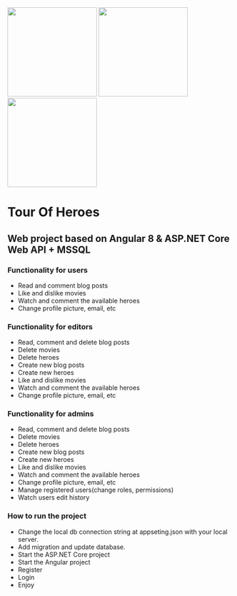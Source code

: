 <div>
<img src="https://angular.io/assets/images/logos/angular/angular.svg" width="200" height="200">
<img src="https://cdn.worldvectorlogo.com/logos/microsoft-sql-server.svg" width="200" height="200">
<img src="https://www.pngkey.com/png/full/610-6108848_razor-in-a-console-application-asp-net-core.png" width="200" height="200">
</div>

# Tour Of Heroes
## Web project based on Angular 8 & ASP.NET Core Web API + MSSQL

### Functionality for users
  - Read and comment blog posts
  - Like and dislike movies
  - Watch and comment the available heroes
  - Change profile picture, email, etc

### Functionality for editors
  - Read, comment and delete blog posts
  - Delete movies
  - Delete heroes
  - Create new blog posts
  - Create new heroes
  - Like and dislike movies
  - Watch and comment the available heroes
  - Change profile picture, email, etc
  
### Functionality for admins
  - Read, comment and delete blog posts
  - Delete movies
  - Delete heroes
  - Create new blog posts
  - Create new heroes
  - Like and dislike movies
  - Watch and comment the available heroes
  - Change profile picture, email, etc
  - Manage registered users(change roles, permissions)
  - Watch users edit history

### How to run the project
  - Change the local db connection string at appseting.json with your local server.
  - Add migration and update database.
  - Start the ASP.NET Core project
  - Start the Angular project
  - Register
  - Login
  - Enjoy
